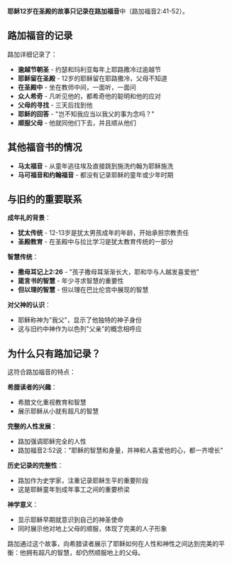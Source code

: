 **耶稣12岁在圣殿的故事只记录在路加福音**中（路加福音2:41-52）。

## 路加福音的记录

路加详细记录了：

- **逾越节朝圣** - 约瑟和玛利亚每年上耶路撒冷过逾越节
- **耶稣留在圣殿** - 12岁的耶稣留在耶路撒冷，父母不知道
- **在圣殿中** - 坐在教师中间，一面听，一面问
- **众人希奇** - 凡听见他的，都希奇他的聪明和他的应对
- **父母的寻找** - 三天后找到他
- **耶稣的回答** - "岂不知我应当以我父的事为念吗？"
- **顺服父母** - 他就同他们下去，并且顺从他们

## 其他福音书的情况

- **马太福音** - 从童年逃往埃及直接跳到施洗约翰为耶稣施洗
- **马可福音和约翰福音** - 都没有记录耶稣的童年或少年时期

## 与旧约的重要联系

**成年礼的背景**：

- **犹太传统** - 12-13岁是犹太男孩成年的年龄，开始承担宗教责任
- **圣殿教育** - 在圣殿中与拉比学习是犹太教育传统的一部分

**智慧传统**：

- **撒母耳记上2:26** - "孩子撒母耳渐渐长大，耶和华与人越发喜爱他"
- **箴言书的智慧** - 年少寻求智慧的重要性
- **但以理的智慧** - 但以理在巴比伦宫中展现的智慧

**对父神的认识**：

- 耶稣称神为"我父"，显示了他独特的神子身份
- 这与旧约中神作为以色列"父亲"的概念相呼应

## 为什么只有路加记录？

这符合路加福音的特点：

**希腊读者的兴趣**：

- 希腊文化重视教育和智慧
- 展示耶稣从小就有超凡的智慧

**完整的人性发展**：

- 路加强调耶稣完全的人性
- 路加福音2:52说："耶稣的智慧和身量，并神和人喜爱他的心，都一齐增长"

**历史记录的完整性**：

- 路加作为史学家，注重记录耶稣生平的重要阶段
- 这是耶稣童年到成年事工之间的重要桥梁

**神学意义**：

- 显示耶稣早期就意识到自己的神圣使命
- 同时展示他对地上父母的顺服，体现了完美的人子形象

路加通过这个故事，向希腊读者展示了耶稣如何在人性和神性之间达到完美的平衡：他拥有超凡的智慧，却仍然顺服地上的父母。